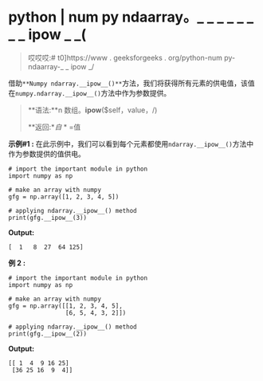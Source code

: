 # python | num py ndaarray。_ _ _ _ _ _ _ _ ipow _ _(

> 哎哎哎:# t0]https://www . geeksforgeeks . org/python-num py-ndaarray-_ _ ipow _/

借助`**Numpy ndarray.__ipow__()**`方法，我们将获得所有元素的供电值，该值在`numpy.ndarray.__ipow__()`方法中作为参数提供。

> **语法:**n 数组。__ipow__($self，value，/)
> 
> **返回:**自* * =值

**示例#1 :**
在此示例中，我们可以看到每个元素都使用`ndarray.__ipow__()`方法中作为参数提供的值供电。

```
# import the important module in python
import numpy as np

# make an array with numpy
gfg = np.array([1, 2, 3, 4, 5])

# applying ndarray.__ipow__() method
print(gfg.__ipow__(3))
```

**Output:**

```
[  1   8  27  64 125]

```

**例 2 :**

```
# import the important module in python
import numpy as np

# make an array with numpy
gfg = np.array([[1, 2, 3, 4, 5],
                [6, 5, 4, 3, 2]])

# applying ndarray.__ipow__() method
print(gfg.__ipow__(2))
```

**Output:**

```
[[ 1  4  9 16 25]
 [36 25 16  9  4]]

```